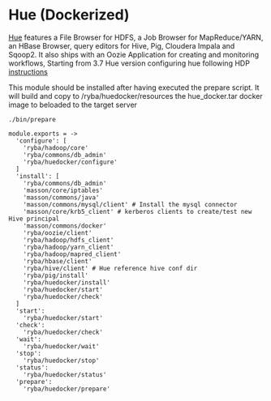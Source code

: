 
# Hue (Dockerized)

[Hue][home] features a File Browser for HDFS, a Job Browser for MapReduce/YARN,
an HBase Browser, query editors for Hive, Pig, Cloudera Impala and Sqoop2.
It also ships with an Oozie Application for creating and monitoring workflows,
Starting from 3.7 Hue version
configuring hue following HDP [instructions][hdp-2.3.2.0-hue]

This module should be installed after having executed the prepare script.
It will build and copy to /ryba/huedocker/resources the hue_docker.tar docker image to
beloaded to the target server
```
./bin/prepare
```


    module.exports = -> 
      'configure': [
        'ryba/hadoop/core'
        'ryba/commons/db_admin'
        'ryba/huedocker/configure'
      ]
      'install': [
        'ryba/commons/db_admin'
        'masson/core/iptables'
        'masson/commons/java'
        'masson/commons/mysql/client' # Install the mysql connector    
        'masson/core/krb5_client' # kerberos clients to create/test new Hive principal
        'masson/commons/docker'
        'ryba/oozie/client'
        'ryba/hadoop/hdfs_client'
        'ryba/hadoop/yarn_client'
        'ryba/hadoop/mapred_client'
        'ryba/hbase/client'
        'ryba/hive/client' # Hue reference hive conf dir
        'ryba/pig/install'
        'ryba/huedocker/install'
        'ryba/huedocker/start'
        'ryba/huedocker/check'
      ]
      'start':
        'ryba/huedocker/start'
      'check':
        'ryba/huedocker/check'
      'wait':
        'ryba/huedocker/wait'
      'stop':
        'ryba/huedocker/stop'
      'status':
        'ryba/huedocker/status'
      'prepare':
        'ryba/huedocker/prepare'


[home]: http://gethue.com
[hdp-2.3.2.0-hue]:(http://docs.hortonworks.com/HDPDocuments/HDP2/HDP-2.3.2/bk_installing_manually_book/content/prerequisites_hue.html)
